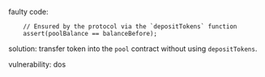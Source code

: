 faulty code:
```
    // Ensured by the protocol via the `depositTokens` function
    assert(poolBalance == balanceBefore);
```

solution: transfer token into the `pool` contract without using `depositTokens`.

vulnerability: dos
